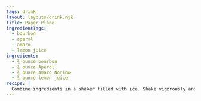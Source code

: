 ```yaml
---
tags: drink
layout: layouts/drink.njk
title: Paper Plane
ingredientTags:
  - bourbon
  - aperol
  - amaro
  - lemon juice
ingredients:
  - ¾ ounce bourbon
  - ¾ ounce Aperol
  - ¾ ounce Amaro Nonino
  - ¾ ounce lemon juice
recipe: |
  Combine ingredients in a shaker filled with ice. Shake vigorously and strain into an empty glass.
---
```

